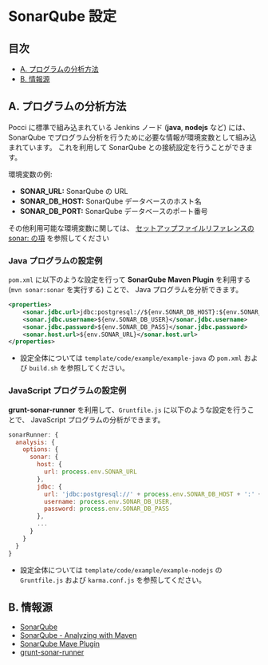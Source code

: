SonarQube 設定
==============

目次
----
*   [A. プログラムの分析方法](#a-)
*   [B. 情報源](#b-)


A. プログラムの分析方法
-----------------------
Pocci に標準で組み込まれている Jenkins ノード (**java**, **nodejs** など) には、
SonarQube でプログラム分析を行うために必要な情報が環境変数として組み込まれています。
これを利用して SonarQube との接続設定を行うことができます。

環境変数の例:
*   **SONAR_URL:** SonarQube の URL
*   **SONAR_DB_HOST:** SonarQube データベースのホスト名
*   **SONAR_DB_PORT:** SonarQube データベースのポート番号

その他利用可能な環境変数に関しては、
[セットアップファイルリファレンスの sonar: の項](./setup-yml.ja.md#sonar-)
を参照してください

### Java プログラムの設定例
`pom.xml` に以下のような設定を行って
**SonarQube Maven Plugin** を利用する (`mvn sonar:sonar` を実行する) ことで、
Java プログラムを分析できます。

```xml
<properties>
    <sonar.jdbc.url>jdbc:postgresql://${env.SONAR_DB_HOST}:${env.SONAR_DB_PORT}/${env.SONAR_DB_NAME}</sonar.jdbc.url>
    <sonar.jdbc.username>${env.SONAR_DB_USER}</sonar.jdbc.username>
    <sonar.jdbc.password>${env.SONAR_DB_PASS}</sonar.jdbc.password>
    <sonar.host.url>${env.SONAR_URL}</sonar.host.url>
</properties>
```

*   設定全体については
    `template/code/example/example-java` の `pom.xml` および `build.sh`
    を参照してください。


### JavaScript プログラムの設定例
**grunt-sonar-runner** を利用して、`Gruntfile.js` に以下のような設定を行うことで、
JavaScript プログラムの分析ができます。

```javascript
sonarRunner: {
  analysis: {
    options: {
      sonar: {
        host: {
          url: process.env.SONAR_URL
        },
        jdbc: {
          url: 'jdbc:postgresql://' + process.env.SONAR_DB_HOST + ':' + process.env.SONAR_DB_PORT + '/' + process.env.SONAR_DB_NAME,
          username: process.env.SONAR_DB_USER,
          password: process.env.SONAR_DB_PASS
        },
        ...
      }
    }
  }
}
```

*   設定全体については
    `template/code/example/example-nodejs` の `Gruntfile.js` および `karma.conf.js`
    を参照してください。


B. 情報源
---------
*   [SonarQube](http://www.sonarqube.org/)
*   [SonarQube - Analyzing with Maven](http://docs.sonarqube.org/display/SONAR/Analyzing+with+Maven)
*   [SonarQube Mave Plugin](http://www.mojohaus.org/sonar-maven-plugin/)
*   [grunt-sonar-runner](https://www.npmjs.com/package/grunt-sonar-runner)
